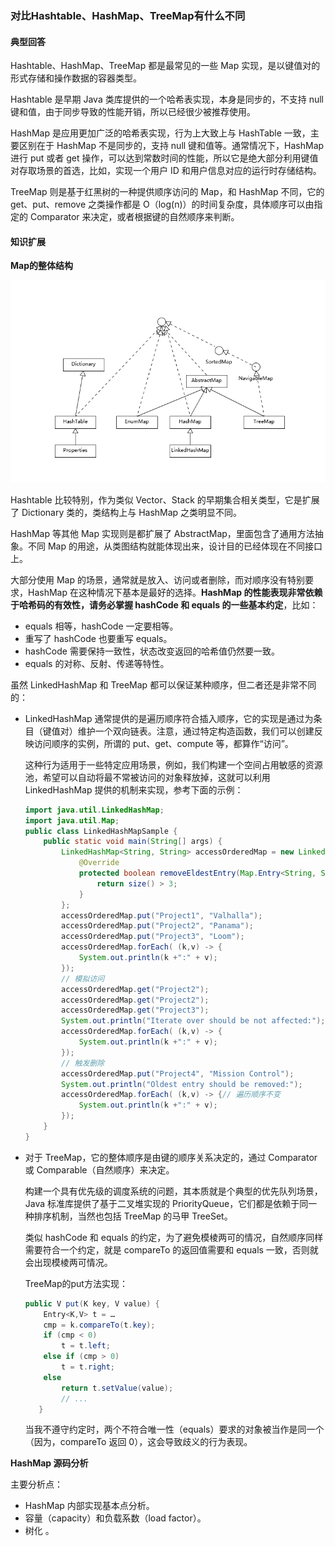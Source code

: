 ### 对比Hashtable、HashMap、TreeMap有什么不同

#### 典型回答

Hashtable、HashMap、TreeMap 都是最常见的一些 Map 实现，是以键值对的形式存储和操作数据的容器类型。

Hashtable 是早期 Java 类库提供的一个哈希表实现，本身是同步的，不支持 null 键和值，由于同步导致的性能开销，所以已经很少被推荐使用。

HashMap 是应用更加广泛的哈希表实现，行为上大致上与 HashTable 一致，主要区别在于 HashMap 不是同步的，支持 null 键和值等。通常情况下，HashMap 进行 put 或者 get 操作，可以达到常数时间的性能，所以它是绝大部分利用键值对存取场景的首选，比如，实现一个用户 ID 和用户信息对应的运行时存储结构。

TreeMap 则是基于红黑树的一种提供顺序访问的 Map，和 HashMap 不同，它的 get、put、remove 之类操作都是 O（log(n)）的时间复杂度，具体顺序可以由指定的 Comparator 来决定，或者根据键的自然顺序来判断。

#### 知识扩展

__Map的整体结构__

![Map类图](https://github.com/hejinalex/notes/blob/master/Java%E9%9D%A2%E8%AF%95%E7%B2%BE%E9%80%89/Java%E5%9F%BA%E7%A1%80/Map%E7%B1%BB%E5%9B%BE.png?raw=true)

Hashtable 比较特别，作为类似 Vector、Stack 的早期集合相关类型，它是扩展了 Dictionary 类的，类结构上与 HashMap 之类明显不同。

HashMap 等其他 Map 实现则是都扩展了 AbstractMap，里面包含了通用方法抽象。不同 Map 的用途，从类图结构就能体现出来，设计目的已经体现在不同接口上。

大部分使用 Map 的场景，通常就是放入、访问或者删除，而对顺序没有特别要求，HashMap 在这种情况下基本是最好的选择。__HashMap 的性能表现非常依赖于哈希码的有效性，请务必掌握 hashCode 和 equals 的一些基本约定__，比如：

- equals 相等，hashCode 一定要相等。
- 重写了 hashCode 也要重写 equals。
- hashCode 需要保持一致性，状态改变返回的哈希值仍然要一致。
- equals 的对称、反射、传递等特性。



虽然 LinkedHashMap 和 TreeMap 都可以保证某种顺序，但二者还是非常不同的：

- LinkedHashMap 通常提供的是遍历顺序符合插入顺序，它的实现是通过为条目（键值对）维护一个双向链表。注意，通过特定构造函数，我们可以创建反映访问顺序的实例，所谓的 put、get、compute 等，都算作“访问”。

  这种行为适用于一些特定应用场景，例如，我们构建一个空间占用敏感的资源池，希望可以自动将最不常被访问的对象释放掉，这就可以利用 LinkedHashMap 提供的机制来实现，参考下面的示例：

  ```java
  import java.util.LinkedHashMap;
  import java.util.Map;  
  public class LinkedHashMapSample {
      public static void main(String[] args) {
          LinkedHashMap<String, String> accessOrderedMap = new LinkedHashMap<String, String>(16, 0.75F, true){
              @Override
              protected boolean removeEldestEntry(Map.Entry<String, String> eldest) { // 实现自定义删除策略，否则行为就和普遍Map没有区别
                  return size() > 3;
              }
          };
          accessOrderedMap.put("Project1", "Valhalla");
          accessOrderedMap.put("Project2", "Panama");
          accessOrderedMap.put("Project3", "Loom");
          accessOrderedMap.forEach( (k,v) -> {
              System.out.println(k +":" + v);
          });
          // 模拟访问
          accessOrderedMap.get("Project2");
          accessOrderedMap.get("Project2");
          accessOrderedMap.get("Project3");
          System.out.println("Iterate over should be not affected:");
          accessOrderedMap.forEach( (k,v) -> {
              System.out.println(k +":" + v);
          });
          // 触发删除
          accessOrderedMap.put("Project4", "Mission Control");
          System.out.println("Oldest entry should be removed:");
          accessOrderedMap.forEach( (k,v) -> {// 遍历顺序不变
              System.out.println(k +":" + v);
          });
      }
  }
  
  ```
  
- 对于 TreeMap，它的整体顺序是由键的顺序关系决定的，通过 Comparator 或 Comparable（自然顺序）来决定。

  构建一个具有优先级的调度系统的问题，其本质就是个典型的优先队列场景，Java 标准库提供了基于二叉堆实现的 PriorityQueue，它们都是依赖于同一种排序机制，当然也包括 TreeMap 的马甲 TreeSet。

  类似 hashCode 和 equals 的约定，为了避免模棱两可的情况，自然顺序同样需要符合一个约定，就是 compareTo 的返回值需要和 equals 一致，否则就会出现模棱两可情况。

  TreeMap的put方法实现：

  ```java
  public V put(K key, V value) {
      Entry<K,V> t = …
      cmp = k.compareTo(t.key);
      if (cmp < 0)
          t = t.left;
      else if (cmp > 0)
          t = t.right;
      else
          return t.setValue(value);
          // ...
     }
  ```

  当我不遵守约定时，两个不符合唯一性（equals）要求的对象被当作是同一个（因为，compareTo 返回 0），这会导致歧义的行为表现。

  

__HashMap 源码分析__

主要分析点：

- HashMap 内部实现基本点分析。
- 容量（capacity）和负载系数（load factor）。
- 树化 。



